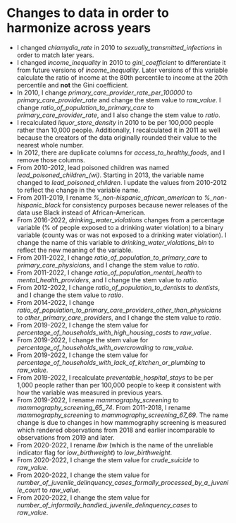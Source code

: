 # Changes to data in order to harmonize across years

* I changed *chlamydia_rate* in 2010 to *sexually_transmitted_infections* in order to match later years.
* I changed *income_inequality* in 2010 to *gini_coefficient* to differentiate it from future versions of *income_inequality*. Later versions of this variable calculate the ratio of income at the 80th percentile to income at the 20th percentile and **not** the Gini coefficient.
* In 2010, I change *primary_care_provider_rate_per_100000* to *primary_care_provider_rate* and change the stem value to *raw_value*. I change *ratio_of_population_to_primary_care* to *primary_care_provider_rate*, and I also change the stem value to *ratio*.
* I recalculated *liquor_store_density* in 2010 to be per 100,000 people rather than 10,000 people. Additionally, I recalculated it in 2011 as well because the creators of the data originally rounded their value to the nearest whole number.
* In 2012, there are duplicate columns for *access_to_healthy_foods*, and I remove those columns.
* From 2010-2012, lead poisoned children was named *lead_poisoned_children_(wi)*. Starting in 2013, the variable name changed to *lead_poisoned_children*. I update the values from 2010-2012 to reflect the change in the variable name.
* From 2011-2019, I rename *%_non-hispanic_african_american* to *%_non-hispanic_black* for consistency purposes because newer releases of the data use Black instead of African-American.
* From 2016-2022, *drinking_water_violations* changes from a percentage variable (% of people exposed to a drinking water violation) to a binary variable (county was or was not exposed to a drinking water violation). I change the name of this variable to *drinking_water_violations_bin* to reflect the new meaning of the variable.
* From 2011-2022, I change *ratio_of_population_to_primary_care* to *primary_care_physicians*, and I change the stem value to *ratio*.
* From 2011-2022, I change *ratio_of_population_mental_health* to *mental_health_providers*, and I change the stem value to *ratio*.
* From 2012-2022, I change *ratio_of_population_to_dentists* to *dentists*, and I change the stem value to *ratio*.
* From 2014-2022, I change *ratio_of_population_to_primary_care_providers_other_than_physicians* to *other_primary_care_providers*, and I change the stem value to *ratio*.
* From 2019-2022, I change the stem value for *percentage_of_households_with_high_housing_costs* to *raw_value*.
* From 2019-2022, I change the stem value for *percentage_of_households_with_overcrowding* to *raw_value*.
* From 2019-2022, I change the stem value for *percentage_of_households_with_lack_of_kitchen_or_plumbing* to *raw_value*.
* From 2019-2022, I recalculate *preventable_hospital_stays* to be per 1,000 people rather than per 100,000 people to keep it consistent with how the variable was measured in previous years.
* From 2019-2022, I rename *mammography_screening* to *mammography_screening_65_74*. From 2011-2018, I rename *mammography_screening* to *mammography_screening_67_69*. The name change is due to changes in how mammography screening is measured which rendered observations from 2018 and earlier incomparable to observations from 2019 and later.
* From 2020-2022, I rename *lbw* (which is the name of the unreliable indicator flag for *low_birthweight*) to *low_birthweight*.
* From 2020-2022, I change the stem value for *crude_suicide* to *raw_value*.
* From 2020-2022, I change the stem value for *number_of_juvenile_delinquency_cases_formally_processed_by_a_juvenile_court* to *raw_value*.
* From 2020-2022, I change the stem value for *number_of_informally_handled_juvenile_delinquency_cases* to *raw_value*.
